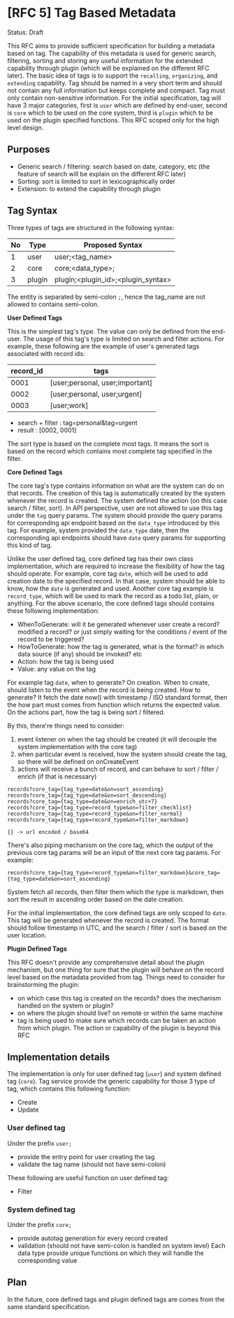 # [RFC 5] Tag Based Metadata
Status: Draft

This RFC aims to provide sufficient specification for building a metadata based on tag. The capability of this metadata is used for generic search, filtering, sorting and storing any useful information for the extended capability through plugin (which will be explained on the different RFC later). The basic idea of tags is to support the `recalling`, `organizing`, and `extending` capability. Tag should be named in a very short term and should not contain any full information but keeps complete and compact. Tag must only contain non-sensitive information. For the initial specification, tag will have 3 major categories, first is `user` which are defined by end-user, second is `core` which to be used on the core system, third is `plugin` which to be used on the plugin specified functions. This RFC scoped only for the high level design.

## Purposes
- Generic search / filtering: search based on date, category, etc (the feature of search will be explain on the different RFC later)
- Sorting: sort is limited to sort in lexicographically order
- Extension: to extend the capability through plugin

## Tag Syntax
Three types of tags are structured in the following syntax:

| No | Type   | Proposed Syntax                      |
|----|--------|--------------------------------------|
| 1  | user   | user;<tag_name>                      |
| 2  | core   | core;<data_type>;<value>             |
| 3  | plugin | plugin;<plugin_id>;<plugin_syntax>   |

The entity is separated by semi-colon `;`, hence the tag_name are not allowed to contains semi-colon.

**User Defined Tags**

This is the simplest tag's type. The value can only be defined from the end-user. The usage of this tag's type is limited on search and filter actions. For example, these following are the example of user's generated tags associated with record ids:


| record_id | tags                            |
|-----------|---------------------------------|
| 0001      | [user;personal, user;important] |
| 0002      | [user;personal, user;urgent]    |
| 0003      | [user;work]                     |

- search + filter : tag=personal&tag=urgent
- result : [0002, 0001]

The sort type is based on the complete most tags. It means the sort is based on the record which contains most complete tag specified in the filter.

**Core Defined Tags**

The core tag's type contains information on what are the system can do on that records. The creation of this tag is automatically created by the system whenever the record is created. The system defined the action (on this case search / filter, sort). In API perspective, user are not allowed to use this tag under the `tag` query params. The system should provide the query params for corresponding api endpoint based on the `data_type` introduced by this tag. For example, system provided the `data_type` date, then the corresponding api endpoints should have `date` query params for supporting this kind of tag.

Unlike the user defined tag, core defined tag has their own class implementation, which are required to increase the flexibility of how the tag should operate. For example, core tag `date`, which will be used to add creation date to the specified record. In that case, system should be able to know, how the `date` is generated and used. Another core tag example is `record_type`, which will be used to mark the record as a todo list, plain, or anything. For the above scenario, the core defined tags should contains these following implementation:

- WhenToGenerate: will it be generated whenever user create a record? modified a record? or just simply waiting for the conditions / event of the record to be triggered?
- HowToGenerate: how the tag is generated, what is the format? in which data source (if any) should be invoked? etc
- Action: how the tag is being used
- Value: any value on the tag

For example tag `date`, when to generate? On creation. When to create, should listen to the event when the record is being created. How to generate? It fetch the date now() with timestamp / ISO standard format, then the how part must comes from function which returns the expected value. On the actions part, how the tag is being sort / filtered.

By this, there're things need to consider:
1. event listener on when the tag should be created (it will decouple the system implementation with the core tag)
2. when particular event is received, how the system should create the tag, so there will be defined on onCreateEvent
3. actions will receive a bunch of record, and can behave to sort / filter / enrich (if that is necessary)

```
records?core_tag={tag_type=date&on=sort_ascending}
records?core_tag={tag_type=date&on=sort_descending}
records?core_tag={tag_type=date&on=enrich_utc+7}
records?core_tag={tag_type=record_type&on=filter_checklist}
records?core_tag={tag_type=record_type&on=filter_normal}
records?core_tag={tag_type=record_type&on=filter_markdown}

{} -> url encoded / base64
```

There's also piping mechanism on the core tag, which the output of the previous core tag params will be an input of the next core tag params. For example:

```
records?core_tag={tag_type=record_type&on=filter_markdown}&core_tag={tag_type=date&on=sort_ascending}
```

System fetch all records, then filter them which the type is markdown, then sort the result in ascending order based on the date creation.

For the initial implementation, the core defined tags are only scoped to `date`. This tag will be generated whenever the record is created. The format should follow timestamp in UTC, and the search / filter / sort is based on the user location.

**Plugin Defined Tags**

This RFC doesn't provide any comprehensive detail about the plugin mechanism, but one thing for sure that the plugin will behave on the record level based on the metadata provided from tag. Things need to consider for brainstorming the plugin:
- on which case this tag is created on the records? does the mechanism handled on the system or plugin?
- on where the plugin should live? on remote or within the same machine
- tag is being used to make sure which records can be taken an action from which plugin. The action or capability of the plugin is beyond this RFC

## Implementation details
The implementation is only for user defined tag (`user`) and system defined tag (`core`). Tag service provide the generic capability for those 3 type of tag, which contains this following function:
- Create
- Update

### User defined tag
Under the prefix `user;`
- provide the entry point for user creating the tag
- validate the tag name (should not have semi-colon)

These following are useful function on user defined tag:
- Filter

### System defined tag
Under the prefix `core;`
- provide autotag generation for every record created
- validation (should not have semi-colon is handled on system level)
Each data type provide unique functions on which they will handle the corresponding value

## Plan

In the future, core defined tags and plugin defined tags are comes from the same standard specification.